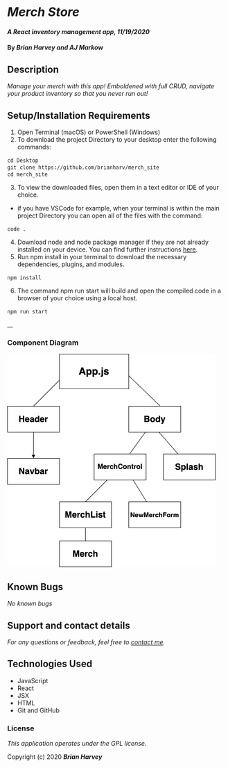 
# _Merch Store_

#### _A React inventory management app, 11/19/2020_

#### By _**Brian Harvey** and **AJ Markow**_

## Description

_Manage your merch with this app! Emboldened with full CRUD, navigate your product inventory so that you never run out!_

## Setup/Installation Requirements

1. Open Terminal (macOS) or PowerShell (Windows)
2. To download the project Directory to your desktop enter the following commands:
```
cd Desktop
git clone https://github.com/brianharv/merch_site
cd merch_site
```
3. To view the downloaded files, open them in a text editor or IDE of your choice.
* if you have VSCode for example, when your terminal is within the main project Directory you can open all of the files with the command:
```
code .
```
4. Download node and node package manager if they are not already installed on your device. You can find further instructions [here](https://www.learnhowtoprogram.com/intermediate-javascript/getting-started-with-javascript-8d3b52cf-3755-481d-80c5-46f1d3a8ffeb/installing-node-js-14f2721a-61e0-44b3-af1f-73f17348c8f4).
5. Run npm install in your terminal to download the necessary dependencies, plugins, and modules.
```
npm install
```
6. The command npm run start will build and open the compiled code in a browser of your choice using a local host.
```
npm run start
```
__

### Component Diagram

![Component Diagram](public/merch_site.jpg)

## Known Bugs

_No known bugs_

## Support and contact details

_For any questions or feedback, feel free to [contact me](mailto:brian.harv3y@gmail.com)._

## Technologies Used

* JavaScript
* React
* JSX
* HTML
* Git and GitHub

### License

*_This application operates under the GPL license._*

Copyright (c) 2020 **_Brian Harvey_**
